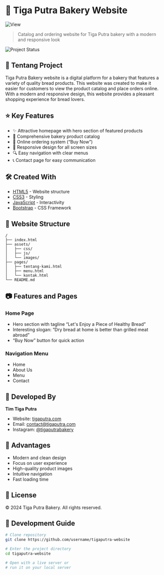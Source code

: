 # 🥖 Tiga Putra Bakery Website
![View](https://github.com/user-attachments/assets/5777c8bf-3f10-4591-acd1-0468ac034405)
> Catalog and ordering website for Tiga Putra bakery with a modern and responsive look

![Project Status](https://img.shields.io/badge/status-active-success.svg)

## 📖 Tentang Project

Tiga Putra Bakery website is a digital platform for a bakery that features a variety of quality bread products. This website was created to make it easier for customers to view the product catalog and place orders online. With a modern and responsive design, this website provides a pleasant shopping experience for bread lovers.

## ⭐ Key Features

- ✨ Attractive homepage with hero section of featured products
- 🍞 Comprehensive bakery product catalog
- 🛒 Online ordering system (“Buy Now”)
- 📱 Responsive design for all screen sizes
- 🔍 Easy navigation with clear menus
- 📞 Contact page for easy communication

## 🛠️ Created With

- [HTML5](https://www.w3.org/html/) - Website structure
- [CSS3](https://www.w3.org/Style/CSS/) - Styling
- [JavaScript](https://www.javascript.com/) - Interactivity
- [Bootstrap](https://getbootstrap.com/) - CSS Framework

## 🏁 Website Structure

```
/
├── index.html
├── assets/
│   ├── css/
│   ├── js/
│   └── images/
├── pages/
│   ├── tentang-kami.html
│   ├── menu.html
│   └── kontak.html
└── README.md
```

## 📷 Features and Pages

### Home Page
- Hero section with tagline “Let's Enjoy a Piece of Healthy Bread”
- Interesting slogan: “Dry bread at home is better than grilled meat abroad”
- “Buy Now” button for quick action

### Navigation Menu
- Home
- About Us
- Menu
- Contact

## 👤 Developed By

**Tim Tiga Putra**
- Website: [tigaputra.com](#)
- Email: contact@tigaputra.com
- Instagram: [@tigaputrabakery](#)

## 🌟 Advantages

- Modern and clean design
- Focus on user experience
- High-quality product images
- Intuitive navigation
- Fast loading time

## 📝 License

© 2024 Tiga Putra Bakery. All rights reserved.

## 🔧 Development Guide

```bash
# Clone repository
git clone https://github.com/username/tigaputra-website

# Enter the project directory
cd tigaputra-website

# Open with a live server or
# run it on your local server
```
